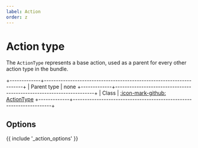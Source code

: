 ```yaml
---
label: Action
order: z
---
```


# Action type

The `ActionType` represents a base action, used as a parent for every other action type in the bundle.

+-------------+---------------------------------------------------------------------+
| Parent type | none
+-------------+---------------------------------------------------------------------+
| Class       | [:icon-mark-github: ActionType](https://github.com/Kreyu/data-table-bundle/blob/main/src/Action/Type/ActionType.php)
+-------------+---------------------------------------------------------------------+

## Options

{{ include '_action_options' }}
